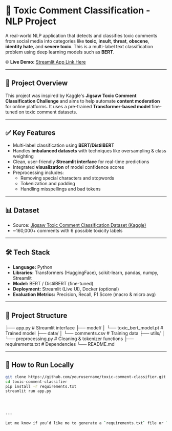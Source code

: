 # 🧠 Toxic Comment Classification - NLP Project

A real-world NLP application that detects and classifies toxic comments from social media into categories like **toxic**, **insult**, **threat**, **obscene**, **identity hate**, and **severe toxic**. This is a multi-label text classification problem using deep learning models such as **BERT**.

🌐 **Live Demo:** [Streamlit App Link Here](#)

---

## 🚀 Project Overview

This project was inspired by Kaggle's **Jigsaw Toxic Comment Classification Challenge** and aims to help automate **content moderation** for online platforms. It uses a pre-trained **Transformer-based model** fine-tuned on toxic comment datasets.

---

## ✅ Key Features

- Multi-label classification using **BERT/DistilBERT**
- Handles **imbalanced datasets** with techniques like oversampling & class weighting
- Clean, user-friendly **Streamlit interface** for real-time predictions
- Integrated **visualization** of model confidence scores
- Preprocessing includes:
  - Removing special characters and stopwords
  - Tokenization and padding
  - Handling misspellings and bad tokens

---

## 📊 Dataset

- Source: [Jigsaw Toxic Comment Classification Dataset (Kaggle)](https://www.kaggle.com/c/jigsaw-toxic-comment-classification-challenge/data)
- ~160,000+ comments with 6 possible toxicity labels

---

## 🛠️ Tech Stack

- **Language:** Python
- **Libraries:** Transformers (HuggingFace), scikit-learn, pandas, numpy, Streamlit
- **Model:** BERT / DistilBERT (fine-tuned)
- **Deployment:** Streamlit (Live UI), Docker (optional)
- **Evaluation Metrics:** Precision, Recall, F1 Score (macro & micro avg)

---

## 📁 Project Structure

├── app.py # Streamlit interface
├── model/
│ └── toxic_bert_model.pt # Trained model
├── data/
│ └── comments.csv # Training data
├── utils/
│ └── preprocessing.py # Cleaning & tokenizer functions
├── requirements.txt # Dependencies
└── README.md


---

## 🧪 How to Run Locally

```bash
git clone https://github.com/yourusername/toxic-comment-classifier.git
cd toxic-comment-classifier
pip install -r requirements.txt
streamlit run app.py




---

Let me know if you’d like me to generate a `requirements.txt` file or `app.py` starter code as well.
